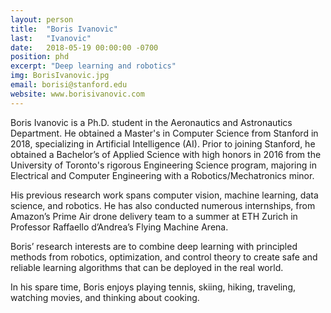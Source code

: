 ```yaml
---
layout: person
title:  "Boris Ivanovic"
last:   "Ivanovic"
date:   2018-05-19 00:00:00 -0700
position: phd
excerpt: "Deep learning and robotics"
img: BorisIvanovic.jpg
email: borisi@stanford.edu
website: www.borisivanovic.com
---
```


Boris Ivanovic is a Ph.D. student in the Aeronautics and Astronautics Department. He obtained a Master's in Computer Science from Stanford in 2018, specializing in Artificial Intelligence (AI). Prior to joining Stanford, he obtained a Bachelor’s of Applied Science with high honors in 2016 from the University of Toronto's rigorous Engineering Science program, majoring in Electrical and Computer Engineering with a Robotics/Mechatronics minor.

His previous research work spans computer vision, machine learning, data science, and robotics. He has also conducted numerous internships, from Amazon’s Prime Air drone delivery team to a summer at ETH Zurich in Professor Raffaello d’Andrea’s Flying Machine Arena.

Boris’ research interests are to combine deep learning with principled methods from robotics, optimization, and control theory to create safe and reliable learning algorithms that can be deployed in the real world.

In his spare time, Boris enjoys playing tennis, skiing, hiking, traveling, watching movies, and thinking about cooking.
